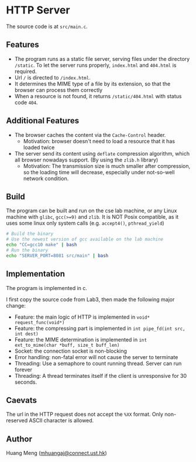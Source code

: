 # HTTP Server

The source code is at `src/main.c`.

## Features

* The program runs as a static file server, serving files under the directory `/static`. To let the server runs properly, `index.html` and `404.html` is required.
* Url `/` is directed to `/index.html`. 
* It determines the MIME type of a file by its extension, so that the browser can process them correctly
* When a resource is not found, it returns `/static/404.html` with status code `404`.

## Additional Features

* The browser caches the content via the `Cache-Control` header.
    * Motivation: browser doesn't need to load a resource that it has loaded twice
* The server send its content using `deflate` compression algorithm, which all browser nowadays support. (By using the `zlib.h` library)
    * Motivation: The transmission size is much smaller after compression, so the loading time will decrease, especially under not-so-well network condition.

## Build

The program can be built and run on the cse lab machine, or any Linux machine with `glibc`, `gcc(>=9)` and `zlib`. It is NOT Posix compatible, as it uses some linux only system calls (e.g. `accept4()`, `pthread_yield`)

```bash
# Build the binary
# Use the newest version of gcc available on the lab machine
echo "CC=gcc10 make" | bash
# Run the binary
echo "SERVER_PORT=8081 src/main" | bash
```

## Implementation

The program is implemented in c. 

I first copy the source code from Lab3, then made the following major change:

* Feature: the main logic of HTTP is implemented in `void* request_func(void*)`
* Feature: the compressing part is implemented in `int pipe_fd(int src, int dest)`
* Feature: the MIME determination is implemented in `int ext_to_mime(char *buff, size_t buff_len)`
* Socket: the connection socket is non-blocking
* Error handling: non-fatal error will not cause the server to terminate
* Threading: Use a semaphore to count running thread. Server can run forever
* Threading: A thread terminates itself if the client is unresponsive for 30 seconds.

## Caevats

The url in the HTTP request does not accept the `%XX` format. Only non-reserved ASCII character is allowed. 

## Author

Huang Meng (mhuangaj@connect.ust.hk)